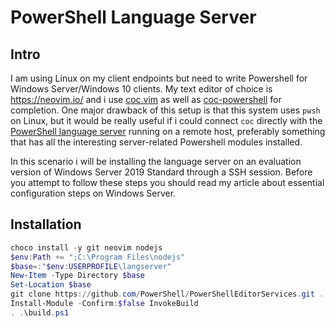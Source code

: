 # PowerShell Language Server

## Intro

I am using Linux on my client endpoints but need to write Powershell for
Windows Server/Windows 10 clients. My text editor of choice is
https://neovim.io/ and i use [coc.vim](https://github.com/neoclide/coc.nvim) as
well as [coc-powershell](https://github.com/coc-extensions/coc-powershell) for
completion. One major drawback of this setup is that this system uses `pwsh` on
Linux, but it would be really useful if i could connect `coc` directly with the
[PowerShell language
server](https://github.com/PowerShell/PowerShellEditorServices) running on a
remote host, preferably something that has all the interesting server-related
Powershell modules installed.

In this scenario i will be installing the language server on an evaluation
version of Windows Server 2019 Standard through a SSH session. Before you
attempt to follow these steps you should read my article about essential
configuration steps on Windows Server.

## Installation

```powershell
choco install -y git neovim nodejs
$env:Path += ";C:\Program Files\nodejs"
$base=:"$env:USERPROFILE\langserver"
New-Item -Type Directory $base
Set-Location $base
git clone https://github.com/PowerShell/PowerShellEditorServices.git .
Install-Module -Confirm:$false InvokeBuild
. .\build.ps1
```
